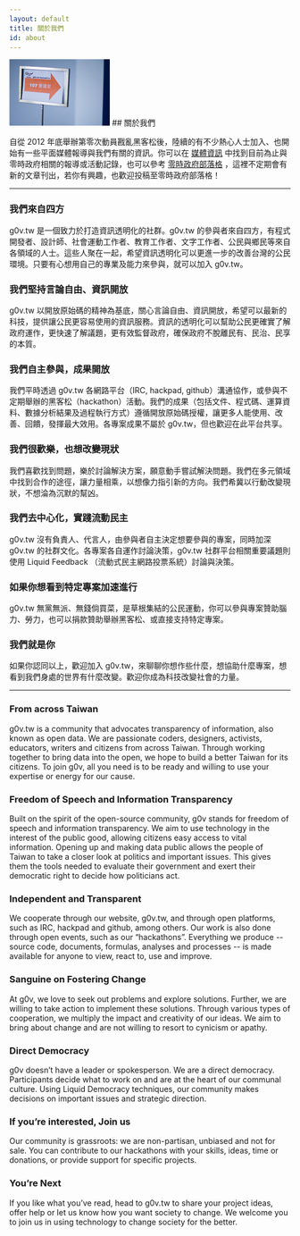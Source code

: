 ```yaml
---
layout: default
title: 關於我們
id: about
---
```


<img class="page-icon" src="/imgs/about.png" >
## 關於我們

自從 2012 年底舉辦第零次動員戡亂黑客松後，陸續的有不少熱心人士加入、也開始有一些平面媒體報導與我們有關的資訊。你可以在 [媒體資訊](http://blog.g0v.tw/media) 中找到目前為止與零時政府相關的報導或活動記錄，也可以參考 [零時政府部落格](http://blog.g0v.tw) ，這裡不定期會有新的文章刊出，若你有興趣，也歡迎投稿至零時政府部落格！

<hr />

### 我們來自四方
g0v.tw 是一個致力於打造資訊透明化的社群。g0v.tw 的參與者來自四方，有程式開發者、設計師、社會運動工作者、教育工作者、文字工作者、公民與鄉民等來自各領域的人士。這些人聚在一起，希望資訊透明化可以更進一步的改善台灣的公民環境。只要有心想用自己的專業及能力來參與，就可以加入 g0v.tw。

### 我們堅持言論自由、資訊開放
g0v.tw 以開放原始碼的精神為基底，關心言論自由、資訊開放，希望可以最新的科技，提供讓公民更容易使用的資訊服務。資訊的透明化可以幫助公民更確實了解政府運作，更快速了解議題，更有效監督政府，確保政府不脫離民有、民治、民享的本質。

### 我們自主參與，成果開放
我們平時透過 g0v.tw 各網路平台（IRC, hackpad, github）溝通協作，或參與不定期舉辦的黑客松（hackathon）活動。我們的成果（包括文件、程式碼、運算資料、數據分析結果及過程執行方式）遵循開放原始碼授權，讓更多人能使用、改善、回饋，發揮最大效用。各專案成果不屬於 g0v.tw，但也歡迎在此平台共享。

### 我們很歡樂，也想改變現狀
我們喜歡找到問題，樂於討論解決方案，願意動手嘗試解決問題。我們在多元領域中找到合作的途徑，讓力量相乘，以想像力指引新的方向。我們希冀以行動改變現狀，不想淪為沉默的幫凶。

### 我們去中心化，實踐流動民主
g0v.tw 沒有負責人、代言人，由參與者自主決定想要參與的專案，同時加深 g0v.tw 的社群文化。各專案各自運作討論決策，g0v.tw 社群平台相關重要議題則使用 Liquid Feedback （流動式民主網路投票系統）討論與決策。

### 如果你想看到特定專案加速進行
g0v.tw 無黨無派、無錢倘買菜，是草根集結的公民運動，你可以參與專案贊助腦力、勞力，也可以捐款贊助舉辦黑客松、或直接支持特定專案。

### 我們就是你
如果你認同以上，歡迎加入 g0v.tw，來聊聊你想作些什麼，想協助什麼專案，想看到我們身處的世界有什麼改變。歡迎你成為科技改變社會的力量。

<hr />

### From across Taiwan
g0v.tw is a community that advocates transparency of information, also known as open data. We are passionate coders, designers, activists, educators, writers and citizens from across Taiwan. Through working together to bring data into the open, we hope to build a better Taiwan for its citizens. To join g0v, all you need is to be ready and willing to use your expertise or energy for our cause.

### Freedom of Speech and Information Transparency
Built on the spirit of the open-source community, g0v stands for freedom of speech and information transparency. We aim to use technology in the interest of the public good, allowing citizens easy access to vital information. Opening up and making data public allows the people of Taiwan to take a closer look at politics and important issues. This gives them the tools needed to evaluate their government and exert their democratic right to decide how politicians act.

### Independent and Transparent
We cooperate through our website, g0v.tw, and through open platforms, such as IRC, hackpad and github, among others. Our work is also done through open events, such as our “hackathons”. Everything we produce -- source code, documents, formulas, analyses and processes -- is made available for anyone to view, react to, use and improve.

### Sanguine on Fostering Change
At g0v, we love to seek out problems and explore solutions. Further, we are willing to take action to implement these solutions. Through various types of cooperation, we multiply the impact and creativity of our ideas. We aim to bring about change and are not willing to resort to cynicism or apathy.

### Direct Democracy
g0v doesn’t have a leader or spokesperson. We are a direct democracy. Participants decide what to work on and are at the heart of our communal culture. Using Liquid Democracy techniques, our community makes decisions on important issues and strategic direction.

### If you’re interested, Join us
Our community is grassroots: we are non-partisan, unbiased and not for sale. You can contribute to our hackathons with your skills, ideas, time or donations, or provide support for specific projects.

### You’re Next
If you like what you’ve read, head to g0v.tw to share your project ideas, offer help or let us know how you want society to change. We welcome you to join us in using technology to change society for the better.
